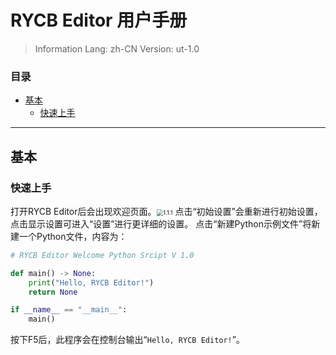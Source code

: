 ﻿# RYCB Editor 用户手册
> Information
> Lang: zh-CN
> Version: ut-1.0
### 目录
- [基本](#基本)
  - [快速上手](#快速上手)
___
## 基本
### 快速上手
打开RYCB Editor后会出现欢迎页面。<img src="F:/VSProj/repos/IDE/bin/Debug/Tools/UserTutorial.md.Assets/1.1.1.png" alt="1.1.1" style="zoom: 67%;" />
点击“初始设置”会重新进行初始设置，点击显示设置可进入“设置”进行更详细的设置。
点击“新建Python示例文件”将新建一个Python文件，内容为：

```python
# RYCB Editor Welcome Python Srcipt V 1.0

def main() -> None:
    print("Hello, RYCB Editor!")
    return None

if __name__ == "__main__":
    main()
```
按下F5后，此程序会在控制台输出“`Hello, RYCB Editor!`”。

